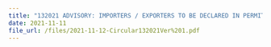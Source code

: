 ```yaml
---
title: "132021 ADVISORY: IMPORTERS / EXPORTERS TO BE DECLARED IN PERMIT APPLICATIONS"
date: 2021-11-11
file_url: /files/2021-11-12-Circular132021Ver%201.pdf
---
```







